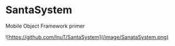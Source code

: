 # SantaSystem
Mobile Object Framework primer

![https://github.com/InuT/SantaSystem](/image/SanataSystem.png)
